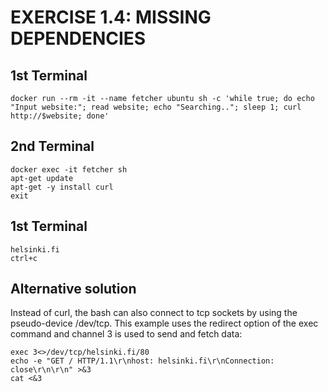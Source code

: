 # EXERCISE 1.4: MISSING DEPENDENCIES
## 1st Terminal

```
docker run --rm -it --name fetcher ubuntu sh -c 'while true; do echo "Input website:"; read website; echo "Searching.."; sleep 1; curl http://$website; done'
```

## 2nd Terminal

```
docker exec -it fetcher sh
apt-get update
apt-get -y install curl
exit
```

## 1st Terminal

```
helsinki.fi
ctrl+c
```

## Alternative solution
Instead of curl, the bash can also connect to tcp sockets by using the pseudo-device /dev/tcp.
This example uses the redirect option of the exec command and channel 3 is used to send and fetch data:
```
exec 3<>/dev/tcp/helsinki.fi/80
echo -e "GET / HTTP/1.1\r\nhost: helsinki.fi\r\nConnection: close\r\n\r\n" >&3
cat <&3
```
